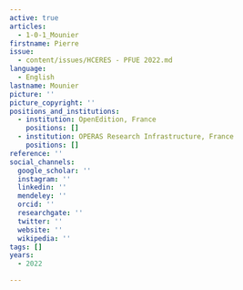 ```yaml
---
active: true
articles:
  - 1-0-1_Mounier
firstname: Pierre
issue:
  - content/issues/HCERES - PFUE 2022.md
language:
  - English
lastname: Mounier
picture: ''
picture_copyright: ''
positions_and_institutions:
  - institution: OpenEdition, France
    positions: []
  - institution: OPERAS Research Infrastructure, France
    positions: []
reference: ''
social_channels:
  google_scholar: ''
  instagram: ''
  linkedin: ''
  mendeley: ''
  orcid: ''
  researchgate: ''
  twitter: ''
  website: ''
  wikipedia: ''
tags: []
years:
  - 2022

---
```

